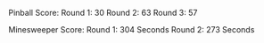 Pinball Score: 
Round 1: 30
Round 2: 63
Round 3: 57

Minesweeper Score: Round 1: 304 Seconds
Round 2: 273 Seconds